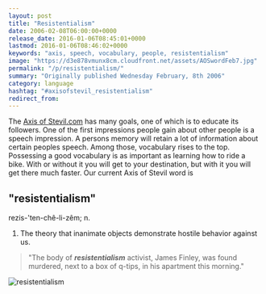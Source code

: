 ```yaml
---
layout: post
title: "Resistentialism"
date: 2006-02-08T06:00:00+0000
release_date: 2016-01-06T08:45:01+0000
lastmod: 2016-01-06T08:46:02+0000
keywords: "axis, speech, vocabulary, people, resistentialism"
image: "https://d3e878vmunx8cm.cloudfront.net/assets/AOSwordFeb7.jpg"
permalink: "/p/resistentialism/"
summary: "Originally published Wednesday February, 8th 2006"
category: language
hashtag: "#axisofstevil_resistentialism"
redirect_from:
---
```


[id_1]: https://d3e878vmunx8cm.cloudfront.net/assets/AOSwordFeb7.jpg "resistentialism"
The [Axis of Stevil.com](/ "Axis of Stevil.com") has many goals, one of which is to educate its followers. One of the first impressions people gain about other people is a speech impression. A persons memory will retain a lot of information about certain peoples speech. Among those, vocabulary rises to the top. Possessing a good vocabulary is as important as learning how to ride a bike. With or without it you will get to your destination, but with it you will get there much faster. Our current Axis of Stevil word is

## "resistentialism" ##

rezis-'ten-chê-li-zêm; n.

1. The theory that inanimate objects demonstrate hostile behavior against us.
 
> "The body of ***resistentialism*** activist, James Finley, was found murdered, next to a box of q-tips, in his apartment this morning."

![resistentialism][id_1]
